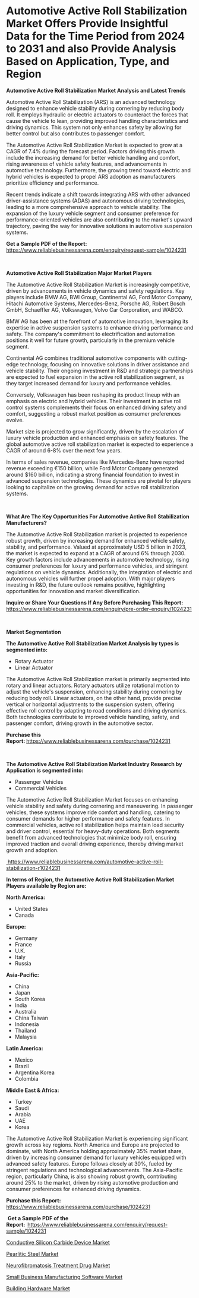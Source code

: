 <p><h1>Automotive Active Roll Stabilization Market Offers Provide Insightful Data for the Time Period from 2024 to 2031 and also Provide Analysis Based on Application, Type, and Region</h1></p><p><strong>Automotive Active Roll Stabilization Market Analysis and Latest Trends</strong></p>
<p><p>Automotive Active Roll Stabilization (ARS) is an advanced technology designed to enhance vehicle stability during cornering by reducing body roll. It employs hydraulic or electric actuators to counteract the forces that cause the vehicle to lean, providing improved handling characteristics and driving dynamics. This system not only enhances safety by allowing for better control but also contributes to passenger comfort.</p><p>The Automotive Active Roll Stabilization Market is expected to grow at a CAGR of 7.4% during the forecast period. Factors driving this growth include the increasing demand for better vehicle handling and comfort, rising awareness of vehicle safety features, and advancements in automotive technology. Furthermore, the growing trend toward electric and hybrid vehicles is expected to propel ARS adoption as manufacturers prioritize efficiency and performance.</p><p>Recent trends indicate a shift towards integrating ARS with other advanced driver-assistance systems (ADAS) and autonomous driving technologies, leading to a more comprehensive approach to vehicle stability. The expansion of the luxury vehicle segment and consumer preference for performance-oriented vehicles are also contributing to the market's upward trajectory, paving the way for innovative solutions in automotive suspension systems.</p></p>
<p><strong>Get a Sample PDF of the Report:&nbsp;</strong> <a href="https://www.reliablebusinessarena.com/enquiry/request-sample/1024231?utm_campaign=1143&utm_medium=2&utm_source=Github&utm_content=ia&utm_term=05122024&utm_id=automotive-active-roll-stabilization">https://www.reliablebusinessarena.com/enquiry/request-sample/1024231</a></p>
<p>&nbsp;</p>
<p><strong>Automotive Active Roll Stabilization Major Market Players</strong></p>
<p><p>The Automotive Active Roll Stabilization Market is increasingly competitive, driven by advancements in vehicle dynamics and safety regulations. Key players include BMW AG, BWI Group, Continental AG, Ford Motor Company, Hitachi Automotive Systems, Mercedes-Benz, Porsche AG, Robert Bosch GmbH, Schaeffler AG, Volkswagen, Volvo Car Corporation, and WABCO.</p><p>BMW AG has been at the forefront of automotive innovation, leveraging its expertise in active suspension systems to enhance driving performance and safety. The company's commitment to electrification and automation positions it well for future growth, particularly in the premium vehicle segment.</p><p>Continental AG combines traditional automotive components with cutting-edge technology, focusing on innovative solutions in driver assistance and vehicle stability. Their ongoing investment in R&D and strategic partnerships are expected to fuel expansion in the active roll stabilization segment, as they target increased demand for luxury and performance vehicles.</p><p>Conversely, Volkswagen has been reshaping its product lineup with an emphasis on electric and hybrid vehicles. Their investment in active roll control systems complements their focus on enhanced driving safety and comfort, suggesting a robust market position as consumer preferences evolve.</p><p>Market size is projected to grow significantly, driven by the escalation of luxury vehicle production and enhanced emphasis on safety features. The global automotive active roll stabilization market is expected to experience a CAGR of around 6-8% over the next few years.</p><p>In terms of sales revenue, companies like Mercedes-Benz have reported revenue exceeding €150 billion, while Ford Motor Company generated around $160 billion, indicating a strong financial foundation to invest in advanced suspension technologies. These dynamics are pivotal for players looking to capitalize on the growing demand for active roll stabilization systems.</p></p>
<p>&nbsp;</p>
<p><strong>What Are The Key Opportunities For Automotive Active Roll Stabilization Manufacturers?</strong></p>
<p><p>The Automotive Active Roll Stabilization market is projected to experience robust growth, driven by increasing demand for enhanced vehicle safety, stability, and performance. Valued at approximately USD 5 billion in 2023, the market is expected to expand at a CAGR of around 6% through 2030. Key growth factors include advancements in automotive technology, rising consumer preferences for luxury and performance vehicles, and stringent regulations on vehicle dynamics. Additionally, the integration of electric and autonomous vehicles will further propel adoption. With major players investing in R&D, the future outlook remains positive, highlighting opportunities for innovation and market diversification.</p></p>
<p><strong>Inquire or Share Your Questions If Any Before Purchasing This Report:</strong> <a href="https://www.reliablebusinessarena.com/enquiry/pre-order-enquiry/1024231?utm_campaign=1143&utm_medium=2&utm_source=Github&utm_content=ia&utm_term=05122024&utm_id=automotive-active-roll-stabilization">https://www.reliablebusinessarena.com/enquiry/pre-order-enquiry/1024231</a></p>
<p>&nbsp;</p>
<p><strong>Market Segmentation</strong></p>
<p><strong>The Automotive Active Roll Stabilization Market Analysis by types is segmented into:</strong></p>
<p><ul><li>Rotary Actuator</li><li>Linear Actuator</li></ul></p>
<p><p>The Automotive Active Roll Stabilization market is primarily segmented into rotary and linear actuators. Rotary actuators utilize rotational motion to adjust the vehicle's suspension, enhancing stability during cornering by reducing body roll. Linear actuators, on the other hand, provide precise vertical or horizontal adjustments to the suspension system, offering effective roll control by adapting to road conditions and driving dynamics. Both technologies contribute to improved vehicle handling, safety, and passenger comfort, driving growth in the automotive sector.</p></p>
<p><strong>Purchase this Report:&nbsp;</strong><a href="https://www.reliablebusinessarena.com/purchase/1024231?utm_campaign=1143&utm_medium=2&utm_source=Github&utm_content=ia&utm_term=05122024&utm_id=automotive-active-roll-stabilization">https://www.reliablebusinessarena.com/purchase/1024231</a></p>
<p>&nbsp;</p>
<p><strong>The Automotive Active Roll Stabilization Market Industry Research by Application is segmented into:</strong></p>
<p><ul><li>Passenger Vehicles</li><li>Commercial Vehicles</li></ul></p>
<p><p>The Automotive Active Roll Stabilization Market focuses on enhancing vehicle stability and safety during cornering and maneuvering. In passenger vehicles, these systems improve ride comfort and handling, catering to consumer demands for higher performance and safety features. In commercial vehicles, active roll stabilization helps maintain load security and driver control, essential for heavy-duty operations. Both segments benefit from advanced technologies that minimize body roll, ensuring improved traction and overall driving experience, thereby driving market growth and adoption.</p></p>
<p><a href="https://www.reliablebusinessarena.com/automotive-active-roll-stabilization-r1024231?utm_campaign=1143&utm_medium=2&utm_source=Github&utm_content=ia&utm_term=05122024&utm_id=automotive-active-roll-stabilization">&nbsp;https://www.reliablebusinessarena.com/automotive-active-roll-stabilization-r1024231</a></p>
<p><strong>In terms of Region, the Automotive Active Roll Stabilization Market Players available by Region are:</strong></p>
<p>
    <p> <strong> North America: </strong>
        <ul>
            <li>United States</li>
            <li>Canada</li>
        </ul>
        </p> 
    <p> <strong> Europe: </strong>
        <ul>
            <li>Germany</li>
            <li>France</li>
            <li>U.K.</li>
            <li>Italy</li>
            <li>Russia</li>
        </ul>
        </p> 
    <p> <strong> Asia-Pacific: </strong>
        <ul>
            <li>China</li>
            <li>Japan</li>
            <li>South Korea</li>
            <li>India</li>
            <li>Australia</li>
            <li>China Taiwan</li>
            <li>Indonesia</li>
            <li>Thailand</li>
            <li>Malaysia</li>
        </ul>
        </p> 
    <p> <strong> Latin America: </strong>
        <ul>
            <li>Mexico</li>
            <li>Brazil</li>
            <li>Argentina Korea</li>
            <li>Colombia</li>
        </ul>
        </p> 
    <p> <strong> Middle East & Africa: </strong>
        <ul>
            <li>Turkey</li>
            <li>Saudi</li>
            <li>Arabia</li>
            <li>UAE</li>
            <li>Korea</li>
        </ul>
    </p>
    </p>
<p><p>The Automotive Active Roll Stabilization Market is experiencing significant growth across key regions. North America and Europe are projected to dominate, with North America holding approximately 35% market share, driven by increasing consumer demand for luxury vehicles equipped with advanced safety features. Europe follows closely at 30%, fueled by stringent regulations and technological advancements. The Asia-Pacific region, particularly China, is also showing robust growth, contributing around 25% to the market, driven by rising automotive production and consumer preferences for enhanced driving dynamics.</p></p>
<p><strong>Purchase this Report: </strong><a href="https://www.reliablebusinessarena.com/purchase/1024231?utm_campaign=1143&utm_medium=2&utm_source=Github&utm_content=ia&utm_term=05122024&utm_id=automotive-active-roll-stabilization">https://www.reliablebusinessarena.com/purchase/1024231</a></p>
<p>&nbsp;<strong>Get a Sample PDF of the Report:&nbsp;&nbsp;</strong><a href="https://www.reliablebusinessarena.com/enquiry/request-sample/1024231?utm_campaign=1143&utm_medium=2&utm_source=Github&utm_content=ia&utm_term=05122024&utm_id=automotive-active-roll-stabilization">https://www.reliablebusinessarena.com/enquiry/request-sample/1024231</a></p>
<p><strong></strong></p>
<p><p><a href="https://issuu.com/reportprime-2/docs/conductive-silicon-carbide-device-market-size-2030?utm_campaign=1143&utm_medium=2&utm_source=Github&utm_content=ia&utm_term=05122024&utm_id=automotive-active-roll-stabilization">Conductive Silicon Carbide Device Market</a></p><p><a href="https://issuu.com/reportprime-2/docs/pearlitic-steel-market-size-2030.pptx?utm_campaign=1143&utm_medium=2&utm_source=Github&utm_content=ia&utm_term=05122024&utm_id=automotive-active-roll-stabilization">Pearlitic Steel Market</a></p><p><a href="https://github.com/castoriffic/Market-Research-Report-List-5/blob/main/neurofibromatosis-treatment-drug-market.md?utm_campaign=1143&utm_medium=2&utm_source=Github&utm_content=ia&utm_term=05122024&utm_id=automotive-active-roll-stabilization">Neurofibromatosis Treatment Drug Market</a></p><p><a href="https://www.linkedin.com/pulse/robust-growth-anticipated-small-business-manufacturing-software-geu5c?utm_campaign=1143&utm_medium=2&utm_source=Github&utm_content=ia&utm_term=05122024&utm_id=automotive-active-roll-stabilization">Small Business Manufacturing Software Market</a></p><p><a href="https://github.com/yoshih12/Market-Research-Report-List-4/blob/main/building-hardware-market.md?utm_campaign=1143&utm_medium=2&utm_source=Github&utm_content=ia&utm_term=05122024&utm_id=automotive-active-roll-stabilization">Building Hardware Market</a></p></p>